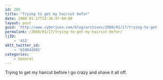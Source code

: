 ```yaml
---
id: 285
title: "Trying to get my haircut befor"
date: 2008-01-17T12:36:47-04:00
layout: post
guid: 'http://www.cyberjunx.com/blog/archives/2008/01/17/trying-to-get-my-haircut-befor/'
permalink: /2008/01/17/trying-to-get-my-haircut-befor/
ljID:
    - '452'
aktt_twitter_id:
    - '610042602'
categories:
    - General
---
```


Trying to get my haircut before I go crazy and shave it all off.